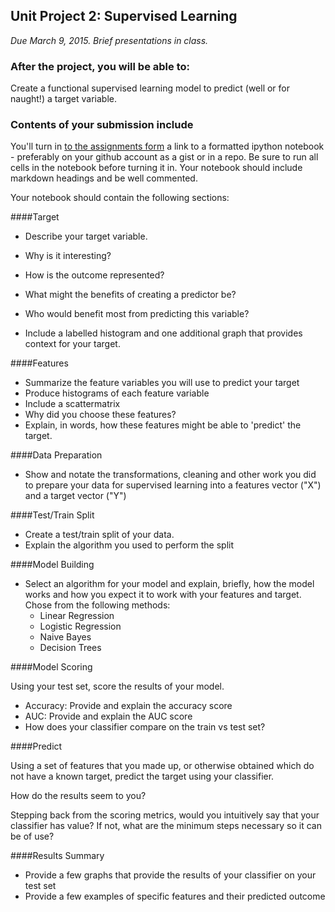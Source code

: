 ## Unit Project 2: Supervised Learning
*Due March 9, 2015.  Brief presentations in class.*

### After the project, you will be able to:

Create a functional supervised learning model to predict (well or for naught!) a target variable.

### Contents of your submission include

You'll turn in [to the assignments form](http://goo.gl/forms/qLHIjZadnp) a link to a formatted ipython notebook - preferably on your github account as a gist or in a repo.  Be sure to run all cells in the notebook before turning it in.  Your notebook should include markdown headings and be well commented.

Your notebook should contain the following sections:

####Target

* Describe your target variable.
* Why is it interesting?
* How is the outcome represented?
* What might the benefits of creating a predictor be?
* Who would benefit most from predicting this variable?

* Include a labelled histogram and one additional graph that provides context for your target.

####Features

* Summarize the feature variables you will use to predict your target
* Produce histograms of each feature variable
* Include a scattermatrix
* Why did you choose these features?
* Explain, in words, how these features might be able to 'predict' the target.

####Data Preparation

* Show and notate the transformations, cleaning and other work you did to prepare your data for supervised learning into a features vector ("X") and a target vector ("Y")

####Test/Train Split

* Create a test/train split of your data.
* Explain the algorithm you used to perform the split

####Model Building

* Select an algorithm for your model and explain, briefly, how the model works and how you expect it to work with your features and target.  Chose from the following methods:
    * Linear Regression
    * Logistic Regression
    * Naive Bayes
    * Decision Trees

####Model Scoring

Using your test set, score the results of your model.

* Accuracy: Provide and explain the accuracy score
* AUC: Provide and explain the AUC score
* How does your classifier compare on the train vs test set?

####Predict

Using a set of features that you made up, or otherwise obtained which do not have a known target, predict the target using your classifier.

How do the results seem to you?

Stepping back from the scoring metrics, would you intuitively say that your classifier has  value?  If not, what are the minimum steps necessary so it can be of use?

####Results Summary

* Provide a few graphs that provide the results of your classifier on your test set
* Provide a few examples of specific features and their predicted outcome
